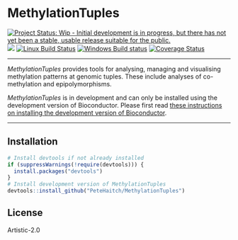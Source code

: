 # MethylationTuples

[![Project Status: Wip - Initial development is in progress, but there has not yet been a stable, usable release suitable for the public.](http://www.repostatus.org/badges/0.1.0/wip.svg)](http://www.repostatus.org/#wip) [![](http://www.r-pkg.org/badges/version/reprex)](http://www.r-pkg.org/pkg/reprex)
[![Linux Build Status](https://travis-ci.org/PeteHaitch/MethylationTuples.svg?branch=refactor)](https://travis-ci.org/PeteHaitch/MethylationTuples)
[![Windows Build status](https://ci.appveyor.com/api/projects/status/github/PeteHaitch/MethylationTuples?svg=true)](https://ci.appveyor.com/project/PeteHaitch/MethylationTuples)
[![Coverage Status](https://img.shields.io/codecov/c/github/PeteHaitch/MethylationTuples/refactor.svg)](https://codecov.io/github/PeteHaitch/MethylationTuples?branch=refactor)

---

_MethylationTuples_ provides tools for analysing, managing and visualising 
methylation patterns at genomic tuples. These include analyses of 
co-methylation and epipolymorphisms.

_MethylationTuples_ is in development and can only be installed using the 
development version of Bioconductor. Please first read 
[these instructions on installing the development version of Bioconductor](http://www.bioconductor.org/developers/how-to/useDevel/). 

---

## Installation

```r
# Install devtools if not already installed
if (suppressWarnings(!require(devtools))) {
  install.packages("devtools")  
}
# Install development version of MethylationTuples
devtools::install_github("PeteHaitch/MethylationTuples")
```

## License

Artistic-2.0